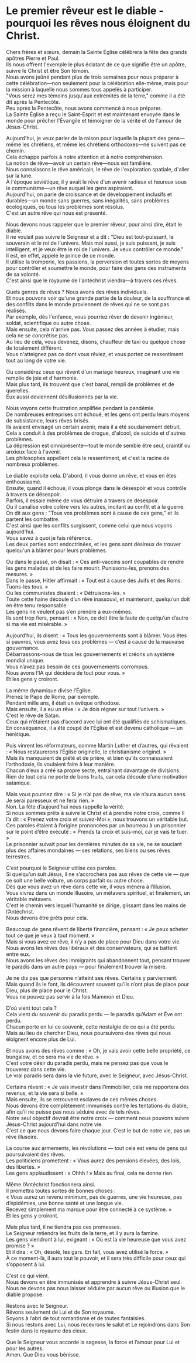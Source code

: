 # Le premier rêveur est le diable - pourquoi les rêves nous éloignent du Christ.

Chers frères et sœurs, demain la Sainte Église célébrera la fête des grands apôtres Pierre et Paul.  
Ils nous offrent l'exemple le plus éclatant de ce que signifie être un apôtre, suivre le Christ et être Son témoin.  
Nous avons jeûné pendant plus de trois semaines pour nous préparer à cette célébration—non seulement pour la célébration elle-même, mais pour la mission à laquelle nous sommes tous appelés à participer.  
"Vous serez mes témoins jusqu'aux extrémités de la terre," comme il a été dit après la Pentecôte.  
Peu après la Pentecôte, nous avons commencé à nous préparer.  
La Sainte Église a reçu le Saint-Esprit et est maintenant envoyée dans le monde pour prêcher l'Évangile et témoigner de la vérité et de l'amour de Jésus-Christ.  

Aujourd'hui, je veux parler de la raison pour laquelle la plupart des gens—même les chrétiens, et même les chrétiens orthodoxes—ne suivent pas ce chemin.  
Cela échappe parfois à notre attention et à notre compréhension.  
La notion de rêve—avoir un certain rêve—nous est familière.  
Nous connaissons le rêve américain, le rêve de l'exploration spatiale, d'aller sur la lune.  
À l'époque soviétique, il y avait le rêve d'un avenir radieux et heureux sous le communisme—un rêve auquel les gens aspiraient.  
Aujourd'hui, on parle de croissance et de développement inclusifs et durables—un monde sans guerres, sans inégalités, sans problèmes écologiques, où tous les problèmes sont résolus.  
C'est un autre rêve qui nous est présenté.  

Nous devons nous rappeler que le premier rêveur, pour ainsi dire, était le diable.  
Il ne voulait pas suivre le Seigneur et a dit : "Dieu est tout-puissant, le souverain et le roi de l'univers. Mais moi aussi, je suis puissant, je suis intelligent, et je veux être le roi de l'univers. Je veux contrôler ce monde."  
Il est, en effet, appelé le prince de ce monde.  
Il utilise la tromperie, les passions, la perversion et toutes sortes de moyens pour contrôler et soumettre le monde, pour faire des gens des instruments de sa volonté.  
C'est ainsi que le royaume de l'antéchrist viendra—à travers ces rêves.  

Quels genres de rêves ? Nous avons des rêves individuels.  
Et nous pouvons voir qu'une grande partie de la douleur, de la souffrance et des conflits dans le monde proviennent de rêves qui ne se sont pas réalisés.  
Par exemple, dès l'enfance, vous pourriez rêver de devenir ingénieur, soldat, scientifique ou autre chose.  
Mais ensuite, cela n'arrive pas. Vous passez des années à étudier, mais cela ne se concrétise pas.  
Au lieu de cela, vous devenez, disons, chauffeur de taxi ou quelque chose de totalement différent.  
Vous n'atteignez pas ce dont vous rêviez, et vous portez ce ressentiment tout au long de votre vie.  

Ou considérez ceux qui rêvent d'un mariage heureux, imaginant une vie remplie de joie et d'harmonie.  
Mais plus tard, ils trouvent que c'est banal, rempli de problèmes et de querelles.  
Eux aussi deviennent désillusionnés par la vie.  

Nous voyons cette frustration amplifiée pendant la pandémie.  
De nombreuses entreprises ont échoué, et les gens ont perdu leurs moyens de subsistance, leurs rêves brisés.  
Ils avaient envisagé un certain avenir, mais il a été soudainement détruit.  
Cela a conduit à des problèmes de drogue, d'alcool, de suicide et d'autres problèmes.  
La dépression est omniprésente—tout le monde semble être seul, craintif ou anxieux face à l'avenir.  
Les philosophes appellent cela le ressentiment, et c'est la racine de nombreux problèmes.  

Le diable exploite cela. D'abord, il vous donne un rêve, et vous en êtes enthousiasmé.  
Ensuite, quand il échoue, il vous plonge dans le désespoir et vous contrôle à travers ce désespoir.  
Parfois, il essaie même de vous détruire à travers ce désespoir.  
Ou il canalise votre colère vers les autres, incitant au conflit et à la guerre.  
On dit aux gens : "Tous vos problèmes sont à cause de ces gens," et ils partent les combattre.  
C'est ainsi que les conflits surgissent, comme celui que nous voyons aujourd'hui.  
Vous savez à quoi je fais référence.  
Les deux parties sont endoctrinées, et les gens sont désireux de trouver quelqu'un à blâmer pour leurs problèmes.

Ou dans le passé, on disait : « Ces anti-vaccins sont coupables de rendre les gens malades et de les faire mourir. Punissons-les, prenons des mesures. »  
Dans le passé, Hitler affirmait : « Tout est à cause des Juifs et des Roms. Tuons-les tous. »  
Ou les communistes disaient : « Détruisons-les. »  
Toute cette haine découle d’un rêve inassouvi, et maintenant, quelqu’un doit en être tenu responsable.  
Les gens ne veulent pas s’en prendre à eux-mêmes.  
Ils sont trop fiers, pensant : « Non, ce doit être la faute de quelqu’un d’autre si ma vie est misérable. »  

Aujourd’hui, ils disent : « Tous les gouvernements sont à blâmer. Vous êtes si pauvres, vous avez tous ces problèmes — c’est à cause de la mauvaise gouvernance.  
Débarrassons-nous de tous les gouvernements et créons un système mondial unique.  
Vous n’avez pas besoin de ces gouvernements corrompus.  
Nous avons l’IA qui décidera de tout pour vous. »  
Et les gens y croiront.  

La même dynamique divise l’Église.  
Prenez le Pape de Rome, par exemple.  
Pendant mille ans, il était un évêque orthodoxe.  
Mais ensuite, il a eu un rêve : « Je dois régner sur tout l’univers. »  
C’est le rêve de Satan.  
Ceux qui n’étaient pas d’accord avec lui ont été qualifiés de schismatiques.  
En conséquence, il a été coupé de l’Église et est devenu catholique — un hérétique.  

Puis vinrent les réformateurs, comme Martin Luther et d’autres, qui rêvaient : « Nous restaurerons l’Église originelle, le christianisme originel. »  
Mais ils manquaient de piété et de prière, et bien qu’ils connaissaient l’orthodoxie, ils voulaient faire à leur manière.  
Chacun d’eux a créé sa propre secte, entraînant davantage de divisions.  
Rien de tout cela ne porte de bons fruits, car cela découle d’une motivation satanique.  

Mais vous pourriez dire : « Si je n’ai pas de rêve, ma vie n’aura aucun sens. Je serai paresseux et ne ferai rien. »  
Non. La fête d’aujourd’hui nous rappelle la vérité.  
Si nous sommes prêts à suivre le Christ et à prendre notre croix, comme Il l’a dit : « Prenez votre croix et suivez-Moi », nous trouvons un véritable but.  
Ces paroles étaient à l’origine prononcées par un bourreau à un prisonnier sur le point d’être exécuté : « Prends ta croix et suis-moi, car je vais te tuer. »  
Le prisonnier suivait pour les dernières minutes de sa vie, ne se souciant plus des affaires mondaines — ses relations, ses biens ou ses rêves terrestres.  

C’est pourquoi le Seigneur utilise ces paroles.  
Si quelqu’un suit Jésus, il ne s’accrochera pas aux rêves de cette vie — que ce soit une belle voiture, un corps parfait ou autre chose.  
Dès que vous avez un rêve dans cette vie, il vous mènera à l’illusion.  
Vous vivrez dans un monde illusoire, un métavers spirituel, et finalement, un véritable métavers.  
C’est le chemin vers lequel l’humanité se dirige, glissant dans les mains de l’Antéchrist.  
Nous devons être prêts pour cela.  

Beaucoup de gens rêvent de liberté financière, pensant : « Je peux acheter tout ce que je veux à tout moment. »  
Mais si vous avez ce rêve, il n’y a pas de place pour Dieu dans votre vie.  
Nous avons les rêves des libéraux et des conservateurs, qui se battent entre eux.  
Nous avons les rêves des immigrants qui abandonnent tout, pensant trouver le paradis dans un autre pays — pour finalement trouver la misère.  

Je ne dis pas que personne n’atteint ses rêves. Certains y parviennent.  
Mais quand ils le font, ils découvrent souvent qu’ils n’ont plus de place pour Dieu, plus de place pour le Christ.  
Vous ne pouvez pas servir à la fois Mammon et Dieu.  

D’où vient tout cela ?  
Cela vient du souvenir du paradis perdu — le paradis qu’Adam et Ève ont perdu.  
Chacun porte en lui ce souvenir, cette nostalgie de ce qui a été perdu.  
Mais au lieu de chercher Dieu, nous poursuivons des rêves qui nous éloignent encore plus de Lui.  

Et nous avons des rêves comme : « Oh, je vais avoir cette belle propriété, ce bungalow, et ce sera ma vie de rêve. »  
C’est votre désir du paradis perdu, mais ne pensez pas que vous le trouverez dans cette vie.  
Le vrai paradis sera dans la vie future, avec le Seigneur, avec Jésus-Christ.  

Certains rêvent : « Je vais investir dans l’immobilier, cela me rapportera des revenus, et la vie sera si belle. »  
Mais ensuite, ils se retrouvent esclaves de ces mêmes choses.  
Nous devons être complètement immunisés contre les tentations du diable, afin qu’il ne puisse pas nous séduire avec de tels rêves.  
Notre seul objectif devrait être notre croix — comment nous pouvons suivre Jésus-Christ aujourd’hui dans notre vie.  
C’est ce que nous devons faire chaque jour. C’est le but de notre vie, pas un rêve illusoire.  

La course aux armements, les révolutions — tout cela est venu de gens qui poursuivaient des rêves.  
Les politiciens promettent : « Vous aurez des pensions élevées, des lois, des libertés. »  
Les gens applaudissent : « Ohhh ! » Mais au final, cela ne donne rien.  

Même l’Antéchrist fonctionnera ainsi.  
Il promettra toutes sortes de bonnes choses :  
« Vous aurez un revenu minimum, pas de guerres, une vie heureuse, pas d’épidémies, une bonne santé et une longue vie.  
Recevez simplement ma marque pour être connecté à ce système. »  
Et les gens y croiront.  

Mais plus tard, il ne tiendra pas ces promesses.  
Le Seigneur retiendra les fruits de la terre, et il y aura la famine.  
Les gens viendront à lui, exigeant : « Où est la vie heureuse que vous avez promise ? »  
Et il dira : « Oh, désolé, les gars. En fait, vous avez utilisé la force. »  
À ce moment-là, il aura tout le pouvoir, et il sera très difficile pour ceux qui s’opposent à lui.  

C’est ce qui vient.  
Nous devons en être immunisés et apprendre à suivre Jésus-Christ seul.  
Nous ne devons pas nous laisser séduire par aucun rêve ou illusion que le diable propose.  

Restons avec le Seigneur.  
Rêvons seulement de Lui et de Son royaume.  
Soyons à l’abri de tout romantisme et de toutes fantaisies.  
Si nous restons avec Lui, nous recevrons le salut et Le rejoindrons dans Son festin dans le royaume des cieux.  

Que le Seigneur vous accorde la sagesse, la force et l’amour pour Lui et pour les autres.  
Amen. Que Dieu vous bénisse.

